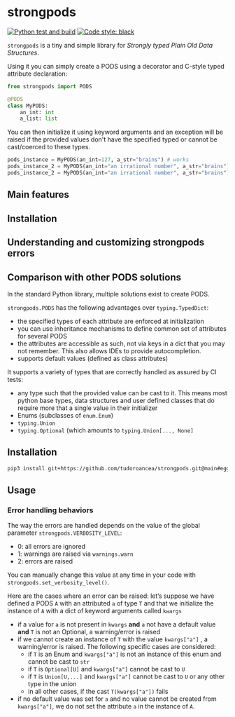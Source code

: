 # strongpods
[![Python test and build](https://github.com/tudoroancea/strongpods/actions/workflows/python.yml/badge.svg)](https://github.com/tudoroancea/strongpods/actions/workflows/python.yml)
<a href="https://github.com/psf/black"><img alt="Code style: black" src="https://img.shields.io/badge/code%20style-black-000000.svg"/></a>

`strongpods` is a tiny and simple library for _Strongly typed Plain Old Data Structures_.

Using it you can simply create a PODS using a decorator and C-style typed attribute declaration:
```python
from strongpods import PODS

@PODS
class MyPODS:
    an_int: int
    a_list: list
```

You can then initialize it using keyword arguments and an exception will be raised if the provided values don't have the specified typed or cannot be cast/coerced to these types.
```python
pods_instance = MyPODS(an_int=127, a_str="brains") # works
pods_instance_2 = MyPODS(an_int="an irrational number", a_str="brains") # raises a ValueError because an_int cannot be converted to an int
pods_instance_2 = MyPODS(an_int="an irrational number", a_str="brains") # raises a ValueError because an_int cannot be converted to an int
```


## Main features

## Installation

## Understanding and customizing strongpods errors

## Comparison with other PODS solutions
<!-- Talk about TypedDict, dataclass and Pydantic -->
In the standard Python library, multiple solutions exist to create PODS.

`strongpods.PODS` has the following advantages over `typing.TypedDict`:
- the specified types of each attribute are enforced at initialization
- you can use inheritance mechanisms to define common set of attributes for several PODS
- the attributes are accessible as such, not via keys in a dict that you may not remember.
  This also allows IDEs to provide autocompletion.
- supports default values (defined as class attributes)

It supports a variety of types that are correctly handled as assured by CI tests:
- any type such that the provided value can be cast to it. This means most python base
  types, data structures and user defined classes that do require more that a single value
  in their initializer
- Enums (subclasses of `enum.Enum`)
- `typing.Union`
- `typing.Optional` (which amounts to `typing.Union[..., None]`

## Installation
```bash
pip3 install git+https://github.com/tudoroancea/strongpods.git@main#egg=strongpods
```

## Usage
### Error handling behaviors
The way the errors are handled depends on the value of the global parameter
`strongpods.VERBOSITY_LEVEL`:
- 0: all errors are ignored
- 1: warnings are raised via `warnings.warn`
- 2: errors are raised

You can manually change this value at any time in your code with
`strongpods.set_verbosity_level()`.

Here are the cases where an error can be raised: let’s suppose we have defined a PODS `A`
with an attributed `a` of type `T` and that we initialize the instance of `A` with a dict
of keyword arguments called `kwargs`
- if a value for `a` is not present in `kwargs` **and** `a` not have a default value
  **and** `T` is not an Optional, a warning/error is raised
- if we cannot create an instance of `T` with the value `kwargs["a"]` , a warning/error is
  raised. The following specific cases are considered:
    - if `T` is an Enum and `kwargs["a"]` is not an instance of this enum and cannot be
      cast to `str`
    - if `T` is `Optional[U]` and `kwargs["a"]` cannot be cast to `U`
    - if `T` is `Union[U,...]` and `kwargs["a"]` cannot be cast to `U` or any other type in
      the union
    - in all other cases, if the cast `T(kwargs["a"])` fails
- if no default value was set for `a` and no value cannot be created from `kwargs["a"]`,
  we do not set the attribute `a` in the instance of `A`.
